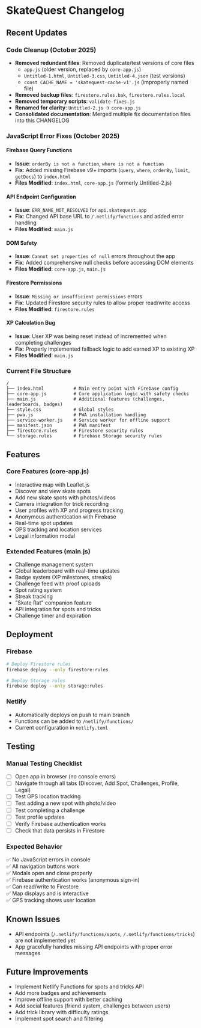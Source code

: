 # SkateQuest Changelog

## Recent Updates

### Code Cleanup (October 2025)
- **Removed redundant files**: Removed duplicate/test versions of core files
  - `app.js` (older version, replaced by `core-app.js`)
  - `Untitled-1.html`, `Untitled-3.css`, `Untitled-4.json` (test versions)
  - `const CACHE_NAME = 'skatequest-cache-v1'.js` (improperly named file)
- **Removed backup files**: `firestore.rules.bak`, `firestore.rules.local`
- **Removed temporary scripts**: `validate-fixes.js`
- **Renamed for clarity**: `Untitled-2.js` → `core-app.js`
- **Consolidated documentation**: Merged multiple fix documentation files into this CHANGELOG

### JavaScript Error Fixes (October 2025)

#### Firebase Query Functions
- **Issue**: `orderBy is not a function`, `where is not a function`
- **Fix**: Added missing Firebase v9+ imports (`query`, `where`, `orderBy`, `limit`, `getDocs`) to `index.html`
- **Files Modified**: `index.html`, `core-app.js` (formerly Untitled-2.js)

#### API Endpoint Configuration
- **Issue**: `ERR_NAME_NOT_RESOLVED` for `api.skatequest.app`
- **Fix**: Changed API base URL to `/.netlify/functions` and added error handling
- **Files Modified**: `main.js`

#### DOM Safety
- **Issue**: `Cannot set properties of null` errors throughout the app
- **Fix**: Added comprehensive null checks before accessing DOM elements
- **Files Modified**: `core-app.js`, `main.js`

#### Firestore Permissions
- **Issue**: `Missing or insufficient permissions` errors
- **Fix**: Updated Firestore security rules to allow proper read/write access
- **Files Modified**: `firestore.rules`

#### XP Calculation Bug
- **Issue**: User XP was being reset instead of incremented when completing challenges
- **Fix**: Properly implemented fallback logic to add earned XP to existing XP
- **Files Modified**: `main.js`

### Current File Structure
```
/
├── index.html           # Main entry point with Firebase config
├── core-app.js          # Core application logic with safety checks
├── main.js              # Additional features (challenges, leaderboards, badges)
├── style.css            # Global styles
├── pwa.js               # PWA installation handling
├── service-worker.js    # Service worker for offline support
├── manifest.json        # PWA manifest
├── firestore.rules      # Firestore security rules
└── storage.rules        # Firebase Storage security rules
```

## Features

### Core Features (core-app.js)
- Interactive map with Leaflet.js
- Discover and view skate spots
- Add new skate spots with photos/videos
- Camera integration for trick recording
- User profiles with XP and progress tracking
- Anonymous authentication with Firebase
- Real-time spot updates
- GPS tracking and location services
- Legal information modal

### Extended Features (main.js)
- Challenge management system
- Global leaderboard with real-time updates
- Badge system (XP milestones, streaks)
- Challenge feed with proof uploads
- Spot rating system
- Streak tracking
- "Skate Rat" companion feature
- API integration for spots and tricks
- Challenge timer and expiration

## Deployment

### Firebase
```bash
# Deploy Firestore rules
firebase deploy --only firestore:rules

# Deploy Storage rules
firebase deploy --only storage:rules
```

### Netlify
- Automatically deploys on push to main branch
- Functions can be added to `/netlify/functions/`
- Current configuration in `netlify.toml`

## Testing

### Manual Testing Checklist
- [ ] Open app in browser (no console errors)
- [ ] Navigate through all tabs (Discover, Add Spot, Challenges, Profile, Legal)
- [ ] Test GPS location tracking
- [ ] Test adding a new spot with photo/video
- [ ] Test completing a challenge
- [ ] Test profile updates
- [ ] Verify Firebase authentication works
- [ ] Check that data persists in Firestore

### Expected Behavior
✅ No JavaScript errors in console  
✅ All navigation buttons work  
✅ Modals open and close properly  
✅ Firebase authentication works (anonymous sign-in)  
✅ Can read/write to Firestore  
✅ Map displays and is interactive  
✅ GPS tracking shows user location  

## Known Issues
- API endpoints (`/.netlify/functions/spots`, `/.netlify/functions/tricks`) are not implemented yet
- App gracefully handles missing API endpoints with proper error messages

## Future Improvements
- Implement Netlify Functions for spots and tricks API
- Add more badges and achievements
- Improve offline support with better caching
- Add social features (friend system, challenges between users)
- Add trick library with difficulty ratings
- Implement spot search and filtering
